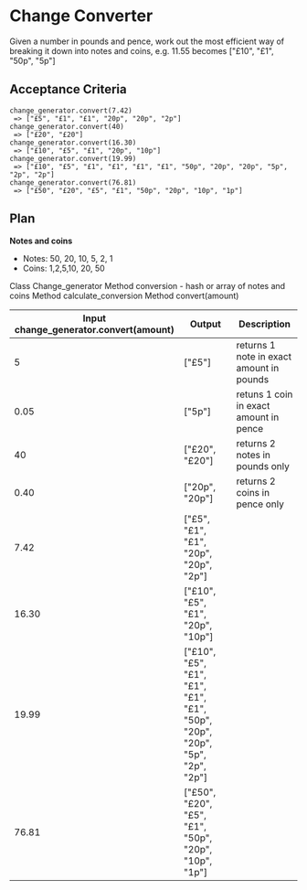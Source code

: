 # Change Converter

Given a number in pounds and pence, work out the most efficient way of breaking it down into notes and coins, e.g. 11.55 becomes ["£10", "£1", "50p", "5p"]

## Acceptance Criteria

```
change_generator.convert(7.42)
 => ["£5", "£1", "£1", "20p", "20p", "2p"]
change_generator.convert(40)
 => ["£20", "£20"]
change_generator.convert(16.30)
 => ["£10", "£5", "£1", "20p", "10p"]
change_generator.convert(19.99)
 => ["£10", "£5", "£1", "£1", "£1", "£1", "50p", "20p", "20p", "5p", "2p", "2p"]
change_generator.convert(76.81)
 => ["£50", "£20", "£5", "£1", "50p", "20p", "10p", "1p"]
```

## Plan

**Notes and coins**

- Notes: 50, 20, 10, 5, 2, 1
- Coins: 1,2,5,10, 20, 50

Class Change_generator
Method conversion - hash or array of notes and coins
Method calculate_conversion
Method convert(amount)

| Input change_generator.convert(amount) | Output                                                                       | Description                              |
| -------------------------------------- | ---------------------------------------------------------------------------- | ---------------------------------------- |
| 5                                      | ["£5"]                                                                       | returns 1 note in exact amount in pounds |
| 0.05                                   | ["5p"]                                                                       | retuns 1 coin in exact amount in pence   |
| 40                                     | ["£20", "£20"]                                                               | returns 2 notes in pounds only           |
| 0.40                                   | ["20p", "20p"]                                                               | returns 2 coins in pence only            |
| 7.42                                   | ["£5", "£1", "£1", "20p", "20p", "2p"]                                       |                                          |
| 16.30                                  | ["£10", "£5", "£1", "20p", "10p"]                                            |                                          |
| 19.99                                  | ["£10", "£5", "£1", "£1", "£1", "£1", "50p", "20p", "20p", "5p", "2p", "2p"] |                                          |
| 76.81                                  | ["£50", "£20", "£5", "£1", "50p", "20p", "10p", "1p"]                        |                                          |
